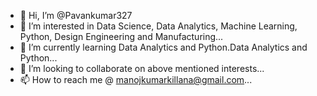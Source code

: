 - 👋 Hi, I’m @Pavankumar327
- 👀 I’m interested in Data Science, Data Analytics, Machine Learning, Python, Design Engineering and Manufacturing...
- 🌱 I’m currently learning Data Analytics and Python.Data Analytics and Python...
- 💞️ I’m looking to collaborate on above mentioned interests...
- 📫 How to reach me @ manojkumarkillana@gmail.com...

<!---
Pavankumar327/Pavankumar327 is a ✨ special ✨ repository because its `README.md` (this file) appears on your GitHub profile.
You can click the Preview link to take a look at your changes.
--->
